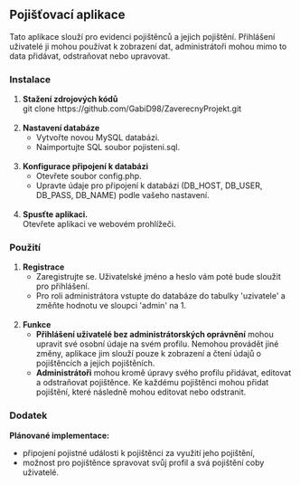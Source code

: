 <h2>Pojišťovací aplikace</h2>
<p>Tato aplikace slouží pro evidenci pojištěnců a jejich pojištění. Přihlášení uživatelé ji mohou používat k zobrazení dat, administrátoři mohou mimo to data přidávat, odstraňovat nebo upravovat.</p>
<h3>Instalace</h3>
<ol>
  <li><strong>Stažení zdrojových kódů</strong></br>git clone https://github.com/GabiD98/ZaverecnyProjekt.git</li></br>
  <li><strong>Nastavení databáze</strong>
    <ul>
      <li>Vytvořte novou MySQL databázi.</li>
      <li>Naimportujte SQL soubor pojisteni.sql.</li>
    </ul>   
  </li></br>   
  <li><strong>Konfigurace připojení k databázi</strong>
    <ul>
      <li>Otevřete soubor config.php.</li>
      <li>Upravte údaje pro připojení k databázi (DB_HOST, DB_USER, DB_PASS, DB_NAME) podle vašeho nastavení.</li>
    </ul>
  </li></br>
  <li><strong>Spusťte aplikaci.</strong></br>Otevřete aplikaci ve webovém prohlížeči.</li>
</ol>
<h3>Použití</h3>
<ol>
  <li><strong>Registrace</strong>
    <ul>
      <li>Zaregistrujte se. Uživatelské jméno a heslo vám poté bude sloužit pro přihlášení.</li>
      <li>Pro roli administrátora vstupte do databáze do tabulky 'uzivatele' a změňte hodnotu ve sloupci 'admin' na 1.</li></br>
    </ul>
  </li>
  <li><strong>Funkce</strong>
    <ul>
      <li><strong>Přihlášení uživatelé bez administrátorských oprávnění</strong> mohou upravit své osobní údaje na svém profilu. Nemohou provádět jiné změny, aplikace jim slouží pouze k zobrazení a čtení údajů o pojištěncích a jejich pojištěních.</li>
      <li><strong>Administrátoři</strong> mohou kromě úpravy svého profilu přidávat, editovat a odstraňovat pojištěnce. Ke každému pojištěnci mohou přidat pojištění, které následně mohou editovat nebo odstranit.</li>
    </ul>
  </li>
</ol>
<h3>Dodatek</h3>
<strong>Plánované implementace:</strong>
<ul>
  <li>připojení pojistné události k pojištěnci za využití jeho pojištění,</li>
  <li>možnost pro pojištěnce spravovat svůj profil a svá pojištění coby uživatelé.</li>
</ul>
